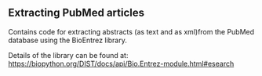 ## **Extracting PubMed articles**

Contains code for extracting abstracts (as text and as xml)from the PubMed database using the BioEntrez library.

Details of the library can be found at: https://biopython.org/DIST/docs/api/Bio.Entrez-module.html#esearch






